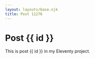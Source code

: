```yaml
---
layout: layouts/base.njk
title: Post 11276
---
```


# Post {{ id }}

This is post {{ id }} in my Eleventy project.
